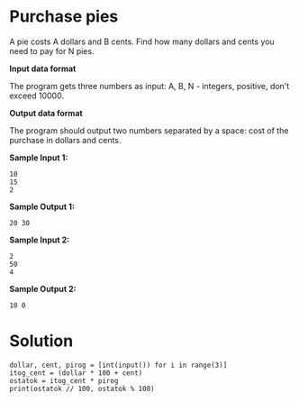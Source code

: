 # Purchase pies

A pie costs A dollars and B cents. Find how many dollars and cents you need to pay for N pies.

**Input data format**

The program gets three numbers as input: A, B, N - integers, positive, don't exceed 10000.

**Output data format**

The program should output two numbers separated by a space: cost of the purchase in dollars and cents.

**Sample Input 1:**

```
10
15
2
```

**Sample Output 1:**

```
20 30
```

**Sample Input 2:**

```
2
50
4
```

**Sample Output 2:**

```
10 0
```

# Solution

```
dollar, cent, pirog = [int(input()) for i in range(3)]
itog_cent = (dollar * 100 + cent)
ostatok = itog_cent * pirog
print(ostatok // 100, ostatok % 100)
```